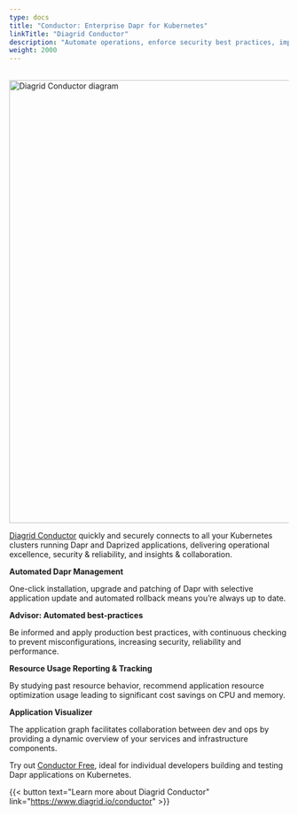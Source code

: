 ```yaml
---
type: docs
title: "Conductor: Enterprise Dapr for Kubernetes"
linkTitle: "Diagrid Conductor"
description: "Automate operations, enforce security best practices, improve uptime, and elevate insights across all your Dapr clusters"
weight: 2000
---
```


<br /><img src="/images/diagrid-conductor.png" alt="Diagrid Conductor diagram" width="800">

[Diagrid Conductor](https://www.diagrid.io/conductor) quickly and securely connects to all your Kubernetes clusters running Dapr and Daprized applications, delivering operational excellence, security & reliability, and insights & collaboration.

**Automated Dapr Management**

One-click installation, upgrade and patching of Dapr with selective application update and automated rollback means you’re always up to date.

**Advisor: Automated best-practices**

Be informed and apply production best practices, with continuous checking to prevent misconfigurations, increasing security, reliability and performance.

**Resource Usage Reporting & Tracking**

By studying past resource behavior, recommend application resource optimization usage leading to significant cost savings on CPU and memory.

**Application Visualizer**

The application graph facilitates collaboration between dev and ops by providing a dynamic overview of your services and infrastructure components.

Try out [Conductor Free](https://www.diagrid.io/pricing), ideal for individual developers building and testing Dapr applications on Kubernetes.

{{< button text="Learn more about Diagrid Conductor" link="https://www.diagrid.io/conductor" >}}
